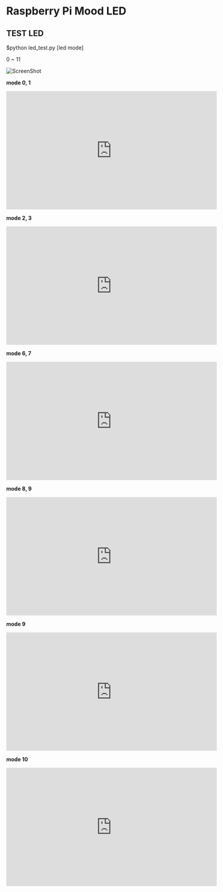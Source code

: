 Raspberry Pi Mood LED
=====================

TEST LED
-------------
$python led_test.py [led mode]

0 ~ 11


![ScreenShot](https://raw.github.com/chandong83/raspi_mood_led/master/images/block.png)

**mode 0, 1**
<iframe width="560" height="315" src="https://www.youtube.com/embed/tMR07nFE_A0" frameborder="0" allowfullscreen></iframe>

<br>

**mode 2, 3**
<iframe width="560" height="315" src="https://www.youtube.com/embed/cYe4vGgT_aM" frameborder="0" allowfullscreen></iframe>

<br>

**mode 6, 7**
<iframe width="560" height="315" src="https://www.youtube.com/embed/Ckc3-QG0X0Y" frameborder="0" allowfullscreen></iframe>

<br>

**mode 8, 9**
<iframe width="560" height="315" src="https://www.youtube.com/embed/7v_u-RtTqj0" frameborder="0" allowfullscreen></iframe>

<br>

**mode 9**
<iframe width="560" height="315" src="https://www.youtube.com/embed/sAMEa8VADbg" frameborder="0" allowfullscreen></iframe>

<br>

**mode 10**
<iframe width="560" height="315" src="https://www.youtube.com/embed/6Z87UPQBd4A" frameborder="0" allowfullscreen></iframe>
